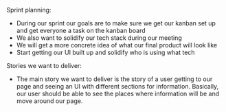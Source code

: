 Sprint planning:
- During our sprint our goals are to make sure we get our kanban set up and get everyone a task on the kanban board
- We also want to solidify our tech stack during our meeting
- We will get a more concrete idea of what our final product will look like
- Start getting our UI built up and solidify who is using what tech

Stories we want to deliver:
- The main story we want to deliver is the story of a user getting to our page and seeing an UI with different sections for information. Basically, our user should be able to see the places where information will be and move around our page.

